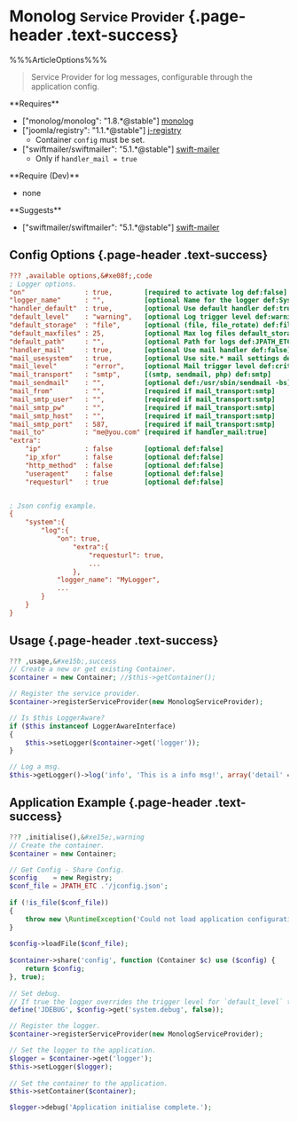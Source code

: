 # <span class="text-info" data-icon="&#xe103;" aria-hidden="true"></span> Monolog <small>Service Provider</small> {.page-header .text-success}

%%%ArticleOptions%%%

> Service Provider for log messages, configurable through the application config.

<div id="requires" class="row">
 <div class="col-md-4" markdown="1">
**Requires**

 - ["monolog/monolog": "1.8.*@stable"] [monolog]
 - ["joomla/registry": "1.1.*@stable"] [j-registry]
   - Container `config` must be set.
 - ["swiftmailer/swiftmailer": "5.1.*@stable"] [swift-mailer]
   - Only if `handler_mail = true`
 </div>
 <div class="col-md-4" markdown="1">
**Require (Dev)**

 - none
 </div>
 <div class="col-md-4" markdown="1">
**Suggests**

 - ["swiftmailer/swiftmailer": "5.1.*@stable"] [swift-mailer]
 </div>
</div>


## <span class="text-info" data-icon="&#xe08f;" aria-hidden="true"></span> Config Options {.page-header .text-success}

```ini
??? ,available options,&#xe08f;,code
; Logger options.
"on"               : true,        [required to activate log def:false]
"logger_name"      : "",          [optional Name for the logger def:SysLog]
"handler_default"  : true,        [optional Use default handler def:true]
"default_level"    : "warning",   [optional Log trigger level def:warning]
"default_storage"  : "file",      [optional (file, file_rotate) def:file]
"default_maxfiles" : 25,          [optional Max log files default_storage:file_rotate]
"default_path"     : "",          [optional Path for logs def:JPATH_ETC/logs]
"handler_mail"     : true,        [optional Use mail handler def:false]
"mail_usesystem"   : true,        [optional Use site.* mail settings def:true]
"mail_level"       : "error",     [optional Mail trigger level def:critical]
"mail_transport"   : "smtp",      [(smtp, sendmail, php) def:smtp]
"mail_sendmail"    : "",          [optional def:/usr/sbin/sendmail -bs]
"mail_from"        : "",          [required if mail_transport:smtp]
"mail_smtp_user"   : "",          [required if mail_transport:smtp]
"mail_smtp_pw"     : "",          [required if mail_transport:smtp]
"mail_smtp_host"   : "",          [required if mail_transport:smtp]
"mail_smtp_port"   : 587,         [required if mail_transport:smtp]
"mail_to"          : "me@you.com" [required if handler_mail:true]
"extra":
    "ip"           : false        [optional def:false]
    "ip_xfor"      : false        [optional def:false]
    "http_method"  : false        [optional def:false]
    "useragent"    : false        [optional def:false]
    "requesturl"   : true         [optional def:false]


; Json config example.
{
	"system":{
		"log":{
			"on": true,
				"extra":{
					"requesturl": true,
					...
				},
			"logger_name": "MyLogger",
			...
		}
	}
}
```


## <span class="text-info" data-icon="&#xe15b;" aria-hidden="true"></span> Usage {.page-header .text-success}

```php
??? ,usage,&#xe15b;,success
// Create a new or get existing Container.
$container = new Container; //$this->getContainer();

// Register the service provider.
$container->registerServiceProvider(new MonologServiceProvider);

// Is $this LoggerAware?
if ($this instanceof LoggerAwareInterface)
{
	$this->setLogger($container->get('logger'));
}

// Log a msg.
$this->getLogger()->log('info', 'This is a info msg!', array('detail' => $detail));
```


## <span class="text-info" data-icon="&#xe15e;" aria-hidden="true"></span> Application Example {.page-header .text-success}

```php
??? ,initialise(),&#xe15e;,warning
// Create the container.
$container = new Container;

// Get Config - Share Config.
$config    = new Registry;
$conf_file = JPATH_ETC .'/jconfig.json';
		
if (!is_file($conf_file))
{
    throw new \RuntimeException('Could not load application configuration file.', 500);
}
		
$config->loadFile($conf_file);
		
$container->share('config', function (Container $c) use ($config) {
    return $config;
}, true);
		
// Set debug.
// If true the logger overrides the trigger level for `default_level` to debug.
define('JDEBUG', $config->get('system.debug', false));

// Register the logger.
$container->registerServiceProvider(new MonologServiceProvider);

// Set the logger to the application.
$logger = $container->get('logger');
$this->setLogger($logger);
		
// Set the container to the application.
$this->setContainer($container);

$logger->debug('Application initialise complete.');
```


[monolog]: https://packagist.org/packages/monolog/monolog "Sends your logs to files, sockets, inboxes, databases and various web services"
[j-registry]: https://packagist.org/packages/joomla/registry "Joomla Registry Package"
[swift-mailer]: https://packagist.org/packages/swiftmailer/swiftmailer "Swiftmailer, free feature-rich PHP mailer"

